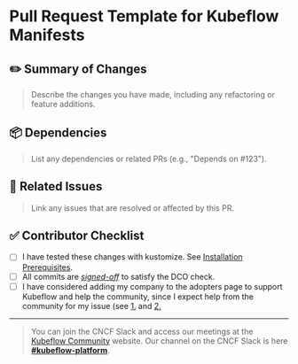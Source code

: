 # Pull Request Template for Kubeflow Manifests

## ✏️ Summary of Changes
> Describe the changes you have made, including any refactoring or feature additions.

## 📦 Dependencies
> List any dependencies or related PRs (e.g., "Depends on #123").

## 🐛 Related Issues
> Link any issues that are resolved or affected by this PR.

## ✅ Contributor Checklist
  - [ ] I have tested these changes with kustomize. See [Installation Prerequisites](https://github.com/kubeflow/manifests#prerequisites).
  - [ ] All commits are [_signed-off_](https://github.com/kubeflow/community/tree/master/dco-signoff-hook#signing-off-commits) to satisfy the DCO check.
  - [ ] I have considered adding my company to the adopters page to support Kubeflow and help the community, since I expect help from the community for my issue (see [1.](https://github.com/kubeflow/community/issues/833) and [2.](https://github.com/kubeflow/community/blob/master/ADOPTERS.md#adopters-of-kubeflow-platform)

---     
 
> You can join the CNCF Slack and access our meetings at the [Kubeflow Community](https://www.kubeflow.org/docs/about/community/) website. Our channel on the CNCF Slack is here [**#kubeflow-platform**](https://app.slack.com/client/T08PSQ7BQ/C073W572LA2).
  
